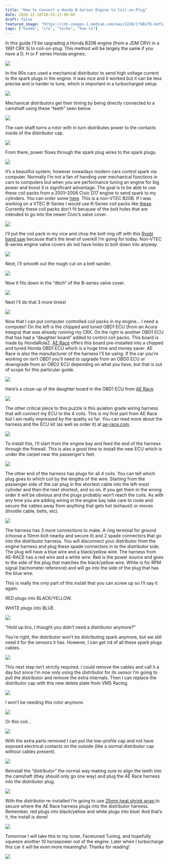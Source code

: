 ```yaml
---
title: "How to Convert a Honda B-Series Engine to Coil-on-Plug"
date: 2020-12-18T18:53:13-08:00
draft: false
featured_image: "https://cdn-images-1.medium.com/max/2220/1*GBiTQ-UetSZt0ipH5ytgpg.png"
tags: ["honda", "crx", "turbo", "how to"]
---
```


In this guide I’ll be upgrading a Honda B20B engine (from a JDM CRV) in a 1991 CRX Si to coil-on-plug. This method will be largely the same if you have a D, H or F series Honda engines.

![](https://cdn-images-1.medium.com/max/2220/1*GBiTQ-UetSZt0ipH5ytgpg.png)

In the 90s cars used a mechanical distributor to send high voltage current to the spark plugs in the engine. It was nice and it worked but it can be less precise and is harder to tune, which is important in a turbocharged setup.

![](https://cdn-images-1.medium.com/max/2228/1*SXzShXE3iKB0XN8BiQq53w.png)

Mechanical distributors get their timing by being directly connected to a camshaft using these “teeth” seen below.

![](https://cdn-images-1.medium.com/max/2000/0*78h3jDzN4bnsAqYp.jpg)

The cam shaft turns a rotor with in turn distributes power to the contacts inside of the distributor cap.

![](https://cdn-images-1.medium.com/max/2000/0*UsUL1ntB8nrGCdar.jpg)

From there, power flows through the spark plug wires to the spark plugs.

![](https://cdn-images-1.medium.com/max/2000/0*gsNeJeOkJekwSPk5.jpg)

It’s a beautiful system, however nowadays modern cars control spark via computer. Normally I’m not a fan of handing over mechanical functions in cars to computers but when you are performance tuning an engine for big power and boost it is significant advantage. The goal is to be able to use these coil packs from a 2001–2006 Civic D17 engine to send spark to my cylinders. You can order some [here](https://amzn.to/3nBQySY). This is a non-VTEC B20B. If I was working on a VTEC B-Series I would use K-Series coil packs like [these](https://amzn.to/2J26hMa). Currently these coil packs don’t fit because of the bolt holes that are intended to go into the newer Civic’s valve cover.

![](https://cdn-images-1.medium.com/max/2232/1*Jb83lnuv_IihmSmQZM7-8A.png)

I’ll put the coil pack in my vice and chop the bolt ring off with this [Ryobi band saw](https://amzn.to/3p70QuN) because that’s the level of overkill I’m going for today. Non-VTEC B-series engine valve covers do not have holes to bolt down into anyway.

![](https://cdn-images-1.medium.com/max/2364/0*yG2ya9kHe85BVe7I.jpg)

Next, I’ll smooth out the rough cut on a belt sander.

![](https://cdn-images-1.medium.com/max/2400/0*ZdpIp4HbYjNNkS78.jpg)

Now it fits down in the “ditch” of the B-series valve cover.

![](https://cdn-images-1.medium.com/max/2000/0*E1Wtb7rRv55pZAdh.jpg)

Next I’ll do that 3 more times!

![](https://cdn-images-1.medium.com/max/2000/0*jTwGxDWPzmboTMGO.jpg)

Now that I can put computer controlled coil packs in my engine… I need a computer! On the left is the chipped and tuned OBD1 ECU (from an Acura Integra) that was already running my CRX. On the right is another OBD1 ECU that has had a “daughter board” added to control coil packs. This board is made by HondaRuleZ. [AE Race](https://ae-race.com) offers this board pre-installed into a chipped and tuned Honda OBD1 ECU which is a huge time and money saver. AE Race is also the manufacturer of the harness I’ll be using. If the car you’re working on isn’t OBD1 you’ll need to upgrade from an OBD0 ECU or downgrade from an OBD2 ECU depending on what you have, but that is out of scope for this particular guide.

![](https://cdn-images-1.medium.com/max/2400/0*7V2nV3041TdKsiyP.jpg)

Here’s a close-up of the daughter board in the OBD1 ECU from [AE Race](https://ae-race.com).

![](https://cdn-images-1.medium.com/max/2400/0*JR8l2nZaafQsp2Yg.jpg)

The other critical piece to this puzzle is this aviation grade wiring harness that will connect my ECU to the 4 coils. This is my first part from AE Race but I am really impressed by the quality so far. You can read more about the harness and the ECU kit (as well as order it) at [ae-race.com](https://ae-race.com/products/honda-b-series-coil-on-plug-harness).

![](https://cdn-images-1.medium.com/max/2110/0*gDv1CRRkPpnuo7hk.jpg)

To install this, I’ll start from the engine bay and feed the end of the harness through the firewall. This is also a good time to install the new ECU which is under the carpet near the passenger’s feet.

![](https://cdn-images-1.medium.com/max/2000/0*AeB4sl6oO3zPMEOg.jpg)

The other end of the harness has plugs for all 4 coils. You can tell which plug goes to which coil by the lengths of the wire. Starting from the passenger side of the car plug in the shortest cable into the left-most cylinder and then the next shortest, and so on. If you get them in the wrong order it will be obvious and the plugs probably won’t reach the coils. As with any time you are adding wiring in the engine bay take care to route and secure the cables away from anything that gets hot (exhaust) or moves (throttle cable, belts, etc).

![](https://cdn-images-1.medium.com/max/2400/0*Jw5zBVNELCAy9xpa.jpg)

The harness has 3 more connections to make. A ring terminal for ground (choose a 10mm bolt nearby and secure it) and 2 spade connectors that go into the distributor harness. You will disconnect your distributor from the engine harness and plug these spade connectors in to the distributor side. The plug will have a blue wire and a black/yellow wire. The harness from AE-RACE has a red wire and a white wire. Red is the power source and goes to the side of the plug that matches the black/yellow wire. White is for RPM signal (tachometer reference) and will go into the side of the plug that has the blue wire.

This is really the only part of this install that you can screw up so I’ll say it again:

RED plugs into BLACK/YELLOW.

WHITE plugs into BLUE.

![](https://cdn-images-1.medium.com/max/2000/0*5A_1ft_mKezm7WoJ.jpg)

“Hold up bro, I thought you didn’t need a distributor anymore?”

You’re right, the distributor won’t be distributing spark anymore, but we still need it for the sensors it has. However, I can get rid of all these spark plugs cables.

![](https://cdn-images-1.medium.com/max/2000/0*qNxhiVp9dPGXeYeX.jpg)

This next step isn’t strictly required. I could remove the cables and call it a day but since I’m now only using the distributor for its sensor I’m going to pull the distributor and remove the extra internals. Then I can replace the distributor cap with this new delete plate from VMS Racing.

![](https://cdn-images-1.medium.com/max/2000/0*erm2QgoFLqrv7aXq.jpg)

I won’t be needing this rotor anymore.

![](https://cdn-images-1.medium.com/max/2086/0*yDMX-w28D81mYoRH.jpg)

Or this coil…

![](https://cdn-images-1.medium.com/max/2000/0*ZaNta0eH5gR7GRW5.jpg)

With the extra parts removed I can put the low-profile cap and not have exposed electrical contacts on the outside (like a normal distributor cap without cables present).

![](https://cdn-images-1.medium.com/max/2000/0*C5p5PUIOME-gpeTr.jpg)

Reinstall the “distributor” the normal way making sure to align the teeth into the camshaft (they should only go one way) and plug the AE Race harness into the distributor plug.

![](https://cdn-images-1.medium.com/max/2000/0*lfDDgWpxztmCd6cB.jpg)

With the distributor re-installed I’m going to use [25mm heat shrink wrap ](https://amzn.to/38kb3gC)to secure where the AE Race harness plugs into the distributor harness. Remember, red plugs into black/yellow and white plugs into blue! And that’s it, the install is done!

![](https://cdn-images-1.medium.com/max/2228/1*_E9TT8kB3YhehuHts1sGtw.png)

Tomorrow I will take this to my tuner, Facetuned Tuning, and hopefully squeeze another 10 horsepower out of the engine. Later when I turbocharge this car it will be even more meaningful. Thanks for reading!

![](https://cdn-images-1.medium.com/max/4096/0*riUY6tybci-Gj_lj)
